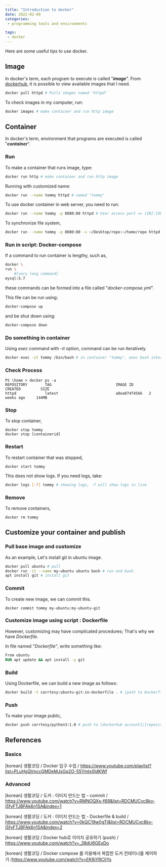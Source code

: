 ```yaml
---
title: "Introduction to docker"
date: 2022-02-09
categories:
 - programming tools and environments

tags:
 - docker
---
```


Here are some useful tips to use docker. 



## Image

In docker's term, each program to execute is called "***image***". From [dockerhub](https://hub.docker.com/), it is possible to view available images that I need. 

```bash
docker pull httpd # Pulls images named "httpd"
```

To check images in my computer, run:

```bash
docker images # make container and run http image
```



## Container

In docker's term, environment that programs are executed is called "***container***".



### Run 

To make a container that runs image, type:

```bash
docker run http # make container and run http image
```

Running with customized name:

```bash
docker run --name tommy httpd # named "tommy"
```

To use docker container in web server, you need to run:

```bash
docker run --name tommy -p 8080:80 httpd # User access port => [IN]:[OUT] <= container access port
```

To synchronize file system,

```bash
docker run --name tommy -p 8080:80 -v ~/Desktop/repo:~/home/repo httpd # synchronize client and host folder
```



### Run in script: Docker-compose

If a command to run container is lengthy, such as,

```bash
docker \
run \
    #[very long command]
mysql:5.7
```

these commands can be formed into a file called "*docker-compose.yml*".

This file can be run using:

```bash
docker-compose up
```

and be shut down using:

```bash
docker-compose down
```



### Do something in container

Using *exec* command with *-it* option, command can be run iteratively. 

```bash
docker exec -it tommy /bin/bash # in container "tommy", exec bash interface (-i) tty (-t)
```



### Check Process

```
PS \home > docker ps -a
REPOSITORY        TAG                             IMAGE ID       CREATED         SIZE
httpd             latest                          a8ea074f4566   2 weeks ago     144MB
```



### Stop

To stop container, 

```
docker stop tommy
docker stop [containerid]
```



### Restart

To restart container that was stopped,

```
docker start tommy
```

This does not show logs. If you need logs, take:

```bash
docker logs [-f] tommy # showing logs, -f will show logs in live
```



### Remove

To remove containers,

```
docker rm tommy
```



## Customize your container and publish

### Pull base image and customize

As an example, Let's install git in ubuntu image. 

```bash
docker pull ubuntu # pull
docker run -it --name my-ubuntu ubuntu bash # run and bash
apt install git # install git
```



### Commit

To create new image, we can commit this. 

```
docker commit tommy my-ubuntu:my-ubuntu-git 
```



### Customize image using script : Dockerfile

However, customizing may have complicated procedures; That's why we have *Dockerfile*. 

In file named "*Dockerfile*", write something like:

```dockerfile
From ubuntu
RUN apt update && apt install -y git
```



### Build

Using Dockerfile, we can build a new image as follows:

```bash
docker build -t carrtesy:ubuntu-git-in-dockerfile . # [path to Dockerfile]
```



### Push

To make your image public, 

```bash
docker push carrtesy/python3:1.0 # push to [dockerhub account]/[repository name]:[version]
```





## References

### Basics

[korean] 생활코딩 / Docker 입구 수업 / https://www.youtube.com/playlist?list=PLuHgQVnccGMDeMJsGq2O-55Ymtx0IdKWf

### Advanced

[korean] 생활코딩 / 도커 : 이미지 만드는 법 - commit / https://www.youtube.com/watch?v=RMNOQXs-f68&list=RDCMUCvc8kv-i5fvFTJBFAk6n1SA&index=1

[korean] 생활코딩 / 도커 : 이미지 만드는 법 - Dockerfile & build / https://www.youtube.com/watch?v=0kQC19w0gTI&list=RDCMUCvc8kv-i5fvFTJBFAk6n1SA&index=2

[korean] 생활코딩 / Docker hub로 이미지 공유하기 (push) / https://www.youtube.com/watch?v=_38dU6GExDo

[korean] 생활코딩 / Docker compose 를 이용해서 복잡한 도커 컨테이너를 제어하기 /https://www.youtube.com/watch?v=EK6iYRCIjYs
